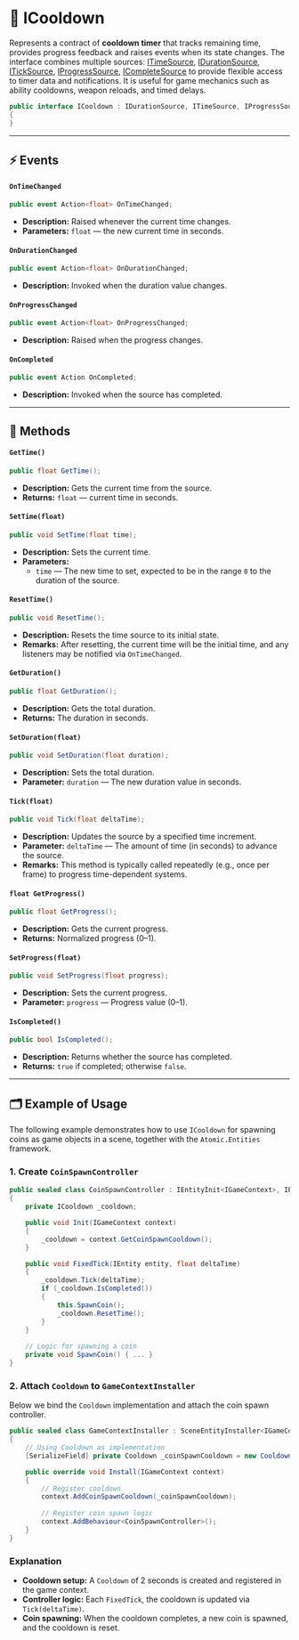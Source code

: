 # 🧩️ ICooldown

Represents a contract of **cooldown timer** that tracks remaining time, provides progress feedback and raises events
when its state changes. The interface combines multiple sources: [ITimeSource](Sources.md/#itimesource), [IDurationSource](Sources.md/#idurationsource), [ITickSource](Sources.md/#iticksource), [IProgressSource](Sources.md/#iprogresssource), [ICompleteSource](Sources.md/#icompletesource)
to provide flexible access to timer data and notifications. It is useful for game mechanics such as ability cooldowns, weapon reloads, and timed delays.

```csharp
public interface ICooldown : IDurationSource, ITimeSource, IProgressSource, ICompleteSource, ITickSource
{
}
```

---

## ⚡ Events

#### `OnTimeChanged`

```csharp
public event Action<float> OnTimeChanged;
```

- **Description:** Raised whenever the current time changes.
- **Parameters:** `float` — the new current time in seconds.

#### `OnDurationChanged`

```csharp
public event Action<float> OnDurationChanged;
```

- **Description:** Invoked when the duration value changes.

#### `OnProgressChanged`

```csharp
public event Action<float> OnProgressChanged;  
```

- **Description:** Raised when the progress changes.

#### `OnCompleted`

```csharp
public event Action OnCompleted;  
```

- **Description:** Invoked when the source has completed.

---

## 🏹 Methods

#### `GetTime()`

```csharp
public float GetTime();
```

- **Description:** Gets the current time from the source.
- **Returns:** `float` — current time in seconds.

#### `SetTime(float)`

```csharp
public void SetTime(float time);
```

- **Description:** Sets the current time.
- **Parameters:**
    - `time` — The new time to set, expected to be in the range `0` to the duration of the source.

#### `ResetTime()`

```csharp
public void ResetTime();  
```

- **Description:** Resets the time source to its initial state.
- **Remarks:** After resetting, the current time will be the initial time, and any listeners may be notified via
  `OnTimeChanged`.

#### `GetDuration()`

```csharp
public float GetDuration();  
```

- **Description:** Gets the total duration.
- **Returns:** The duration in seconds.

#### `SetDuration(float)`

```csharp
public void SetDuration(float duration);  
```

- **Description:** Sets the total duration.
- **Parameter:** `duration` — The new duration value in seconds.

#### `Tick(float)`

```csharp
public void Tick(float deltaTime);  
```

- **Description:** Updates the source by a specified time increment.
- **Parameter:** `deltaTime` — The amount of time (in seconds) to advance the source.
- **Remarks:** This method is typically called repeatedly (e.g., once per frame) to progress time-dependent systems.

#### `float GetProgress()`

```csharp
public float GetProgress();  
```

- **Description:** Gets the current progress.
- **Returns:** Normalized progress (0–1).

#### `SetProgress(float)`

```csharp
public void SetProgress(float progress);  
```

- **Description:** Sets the current progress.
- **Parameter:** `progress` — Progress value (0–1).

#### `IsCompleted()`

```csharp
public bool IsCompleted();  
```

- **Description:** Returns whether the source has completed.
- **Returns:** `true` if completed; otherwise `false`.

---

## 🗂 Example of Usage

The following example demonstrates how to use `ICooldown` for spawning coins as game objects in a scene, together with
the `Atomic.Entities` framework.

### 1. Create `CoinSpawnController`

```csharp
public sealed class CoinSpawnController : IEntityInit<IGameContext>, IEntityFixedTick
{
    private ICooldown _cooldown;

    public void Init(IGameContext context)
    {
        _cooldown = context.GetCoinSpawnCooldown();
    }

    public void FixedTick(IEntity entity, float deltaTime)
    {
        _cooldown.Tick(deltaTime);
        if (_cooldown.IsCompleted())
        {
            this.SpawnCoin();
            _cooldown.ResetTime();
        }
    }
    
    // Logic for spawning a coin
    private void SpawnCoin() { ... }
}
```

### 2. Attach `Cooldown` to `GameContextInstaller`

Below we bind the `Cooldown` implementation and attach the coin spawn controller.

```csharp
public sealed class GameContextInstaller : SceneEntityInstaller<IGameContext>
{
    // Using Cooldown as implementation
    [SerializeField] private Cooldown _coinSpawnCooldown = new Cooldown(2);

    public override void Install(IGameContext context)
    {
        // Register cooldown
        context.AddCoinSpawnCooldown(_coinSpawnCooldown);
        
        // Register coin spawn logic
        context.AddBehaviour<CoinSpawnController>();
    }
}
```

### Explanation

- **Cooldown setup:** A `Cooldown` of 2 seconds is created and registered in the game context.
- **Controller logic:** Each `FixedTick`, the cooldown is updated via `Tick(deltaTime)`.
- **Coin spawning:** When the cooldown completes, a new coin is spawned, and the cooldown is reset.